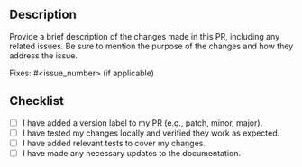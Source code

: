## Description

Provide a brief description of the changes made in this PR, including any related issues. Be sure to mention the purpose of the changes and how they address the issue.

Fixes: #<issue_number> (if applicable)

## Checklist

- [ ] I have added a version label to my PR (e.g., patch, minor, major).
- [ ] I have tested my changes locally and verified they work as expected.
- [ ] I have added relevant tests to cover my changes.
- [ ] I have made any necessary updates to the documentation.